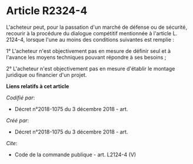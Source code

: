# Article R2324-4

L'acheteur peut, pour la passation d'un marché de défense ou de sécurité, recourir à la procédure du dialogue compétitif
mentionnée à l'article L. 2124-4, lorsque l'une au moins des conditions suivantes est remplie : 

1° L'acheteur n'est objectivement pas en mesure de définir seul et à l'avance les moyens techniques pouvant répondre à ses
besoins ; 

2° L'acheteur n'est objectivement pas en mesure d'établir le montage juridique ou financier d'un projet.

**Liens relatifs à cet article**

_Codifié par_:

  - Décret n°2018-1075 du 3 décembre 2018 - art.

_Créé par_:

  - Décret n°2018-1075 du 3 décembre 2018 - art.

_Cite_:

  - Code de la commande publique - art. L2124-4 (V)
